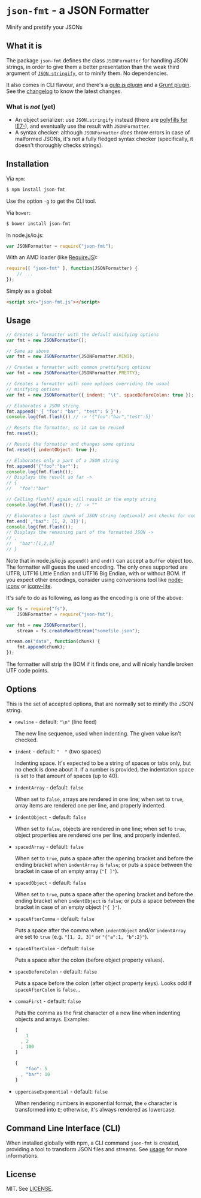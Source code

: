 `json-fmt` - a JSON Formatter
=============================

Minify and prettify your JSONs

## What it is

The package `json-fmt` defines the class `JSONFormatter` for handling JSON strings, in order to give them a better presentation than the weak third argument of [`JSON.stringify`](https://developer.mozilla.org/en-US/docs/Web/JavaScript/Reference/Global_Objects/JSON/stringify), or to minify them. No dependencies.

It also comes in CLI flavour, and there's a [gulp.js plugin](https://github.com/MaxArt2501/gulp-json-fmt/) and a [Grunt plugin](https://github.com/MaxArt2501/grunt-json-fmt). See the [changelog](changelog.md) to know the latest changes.

### What is *not* (yet)

* An object serializer: use `JSON.stringify` instead (there are [polyfills for IE7-](https://github.com/douglascrockford/JSON-js)), and eventually use the result with `JSONFormatter`.
* A syntax checker: although `JSONFormatter` *does* throw errors in case of malformed JSONs, it's not a fully fledged syntax checker (specifically, it doesn't thoroughly checks strings).

## Installation

Via `npm`:

```bash
$ npm install json-fmt
```

Use the option `-g` to get the CLI tool.

Via `bower`:

```bash
$ bower install json-fmt
```

In node.js/io.js:

```js
var JSONFormatter = require("json-fmt");
```

With an AMD loader (like [RequireJS](http://requirejs.org/)):

```js
require([ "json-fmt" ], function(JSONFormatter) {
    // ...
});
```

Simply as a global:

```html
<script src="json-fmt.js"></script>
```

## Usage

```js
// Creates a formatter with the default minifying options
var fmt = new JSONFormatter();

// Same as above
var fmt = new JSONFormatter(JSONFormatter.MINI);

// Creates a formatter with common prettifying options
var fmt = new JSONFormatter(JSONFormatter.PRETTY);

// Creates a formatter with some options overriding the usual
// minifying options
var fmt = new JSONFormatter({ indent: "\t", spaceBeforeColon: true });

// Elaborates a JSON string.
fmt.append(' { "foo": "bar", "test": 5 }');
console.log(fmt.flush()) // -> '{"foo":"bar","test":5}'

// Resets the formatter, so it can be reused
fmt.reset();

// Resets the formatter and changes some options
fmt.reset({ indentObject: true });

// Elaborates only a part of a JSON string
fmt.append('{"foo":"bar"');
console.log(fmt.flush());
// Displays the result so far ->
// {
//   "foo":"bar"

// Calling flush() again will result in the empty string
console.log(fmt.flush()); // -> ""

// Elaborates a last chunk of JSON string (optional) and checks for completeness
fmt.end(',"baz": [1, 2, 3]}');
console.log(fmt.flush());
// Displays the remaining part of the formatted JSON ->
// ,
//   "baz":[1,2,3]
// }
```

Note that in node.js/io.js `append()` and `end()` can accept a `Buffer` object too. The formatter will guess the used encoding. The only ones supported are UTF8, UTF16 Little Endian and UTF16 Big Endian, with or without BOM. If you expect other encodings, consider using conversions tool like [node-iconv](https://github.com/bnoordhuis/node-iconv) or [iconv-lite](https://github.com/ashtuchkin/iconv-lite).

It's safe to do as following, as long as the encoding is one of the above:

```js
var fs = require("fs"),
    JSONFormatter = require("json-fmt");

var fmt = new JSONFormatter(),
    stream = fs.createReadStream("somefile.json");

stream.on("data", function(chunk) {
    fmt.append(chunk);
});
```

The formatter will strip the BOM if it finds one, and will nicely handle broken UTF code points.

## Options

This is the set of accepted options, that are normally set to minify the JSON string.

* `newline` - default: `"\n"` (line feed)

  The new line sequence, used when indenting. The given value isn't checked.

* `indent` - default: `"  "` (two spaces)

  Indenting space. It's expected to be a string of spaces or tabs only, but no check is done about it. If a number is provided, the indentation space is set to that amount of spaces (up to 40).

* `indentArray` - default: `false`

  When set to `false`, arrays are rendered in one line; when set to `true`, array items are rendered one per line, and properly indented.

* `indentObject` - default: `false`

  When set to `false`, objects are rendered in one line; when set to `true`, object properties are rendered one per line, and properly indented.

* `spacedArray` - default: `false`

  When set to `true`, puts a space after the opening bracket and before the ending bracket when `indentArray` is `false`; or puts a space between the bracket in case of an empty array (`"[ ]"`).

* `spacedObject` - default: `false`

  When set to `true`, puts a space after the opening bracket and before the ending bracket when `indentObject` is `false`; or puts a space between the bracket in case of an empty object (`"{ }"`).

* `spaceAfterComma` - default: `false`

  Puts a space after the comma when `indentObject` and/or `indentArray` are set to `true` (e.g. `"[1, 2, 3]"` or `"{"a":1, "b":2}"`).

* `spaceAfterColon` - default: `false`

  Puts a space after the colon (before object property values).

* `spaceBeforeColon` - default: `false`

  Puts a space before the colon (after object property keys). Looks odd if `spaceAfterColon` is `false`...

* `commaFirst` - default: `false`

  Puts the comma as the first character of a new line when indenting objects and arrays. Examples:
  
  ```js
  [
      1
    , 2
    , 100
  ]
  
  {
      "foo": 5
    , "bar": 10
  }
  ```

* `uppercaseExponential` - default: `false`

  When rendering numbers in exponential format, the `e` character is transformed into `E`; otherwise, it's always rendered as lowercase.

## Command Line Interface (CLI)

When installed globally with npm, a CLI command `json-fmt` is created, providing a tool to transform JSON files and streams. See [usage](bin/usage) for more informations.

## License

MIT. See [LICENSE](LICENSE).
